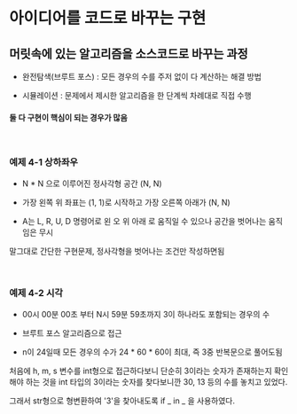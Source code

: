 # 아이디어를 코드로 바꾸는 구현
## 머릿속에 있는 알고리즘을 소스코드로 바꾸는 과정

- 완전탐색(브루트 포스) : 모든 경우의 수를 주저 없이 다 계산하는 해결 방법

- 시뮬레이션 : 문제에서 제시한 알고리즘을 한 단계씩 차례대로 직접 수행

#### 둘 다 구현이 핵심이 되는 경우가 많음

<br>

### 예제 4-1 상하좌우

- N * N 으로 이루어진 정사각형 공간 (N, N)   

- 가장 왼쪽 위 좌표는 (1, 1)로 시작하고 가장 오른쪽 아래가 (N, N)   

- A는 L, R, U, D 명령어로 왼 오 위 아래 로 움직일 수 있으나 공간을 벗어나는 움직임은 무시   

말그대로 간단한 구현문제, 정사각형을 벗어나는 조건만 작성하면됨

<br>

### 예제 4-2 시각

- 00시 00분 00초 부터 N시 59분 59초까지 3이 하나라도 포함되는 경우의 수

- 브루트 포스 알고리즘으로 접근

- n이 24일때 모든 경우의 수가 24 * 60 * 60이 최대, 즉 3중 반복문으로 풀어도됨

처음에 h, m, s 변수를 int형으로 접근하다보니 단순히 3이라는 숫자가 존재하는지 확인해야 하는 것을 int 타입의 3이라는 숫자를 찾다보니깐 30, 13 등의 수를 놓치고 있었다.

그래서 str형으로 형변환하여 '3'을 찾아내도록 if _ in _ 을 사용하였다.